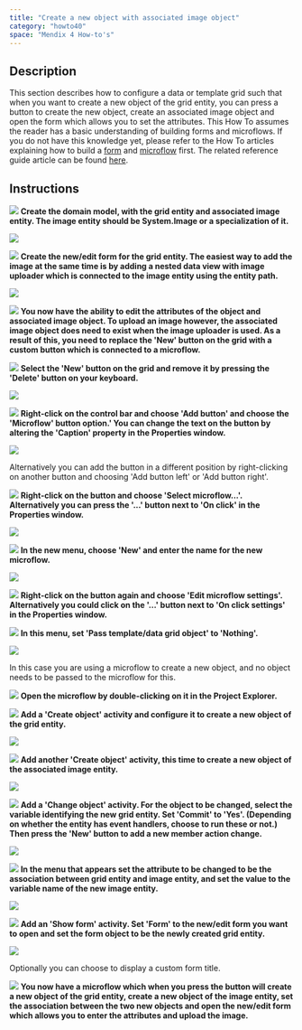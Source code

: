 ```yaml
---
title: "Create a new object with associated image object"
category: "howto40"
space: "Mendix 4 How-to's"
---
```

## Description

This section describes how to configure a data or template grid such that when you want to create a new object of the grid entity, you can press a button to create the new object, create an associated image object and open the form which allows you to set the attributes. This How To assumes the reader has a basic understanding of building forms and microflows. If you do not have this knowledge yet, please refer to the How To articles explaining how to build a [form](https://world.mendix.com/display/howto25/Create+and+build+a+form) and [microflow](https://world.mendix.com/display/howto25/Add+an+activity+to+a+microflow) first. The related reference guide article can be found [here](https://world.mendix.com/pages/releaseview.action?pageId=9699405).

## Instructions

![](attachments/819203/917932.png) **Create the domain model, with the grid entity and associated image entity. The image entity should be System.Image or a specialization of it.**

![](attachments/2621450/2752651.png)

![](attachments/819203/917932.png) **Create the new/edit form for the grid entity. The easiest way to add the image at the same time is by adding a nested data view with image uploader which is connected to the image entity using the entity path.**

![](attachments/2621450/2752652.png)

![](attachments/819203/917932.png) **You now have the ability to edit the attributes of the object and associated image object. To upload an image however, the associated image object does need to exist when the image uploader is used. As a result of this, you need to replace the 'New' button on the grid with a custom button which is connected to a microflow.**

![](attachments/819203/917932.png) **Select the 'New' button on the grid and remove it by pressing the 'Delete' button on your keyboard.**

![](attachments/2621450/2752653.png)

![](attachments/819203/917932.png) **Right-click on the control bar and choose 'Add button' and choose the 'Microflow' button option.' You can change the text on the button by altering the 'Caption' property in the Properties window.**

![](attachments/2621450/2752650.png)

Alternatively you can add the button in a different position by right-clicking on another button and choosing 'Add button left' or 'Add button right'.

![](attachments/819203/917932.png) **Right-click on the button and choose 'Select microflow...'. Alternatively you can press the '...' button next to 'On click' in the Properties window.**

![](attachments/2621450/2752649.png)

![](attachments/819203/917932.png) **In the new menu, choose 'New' and enter the name for the new microflow.**

![](attachments/2621450/2752666.png)

![](attachments/819203/917932.png) **Right-click on the button again and choose 'Edit microflow settings'. Alternatively you could click on the '...' button next to 'On click settings' in the Properties window.**

![](attachments/819203/917932.png) **In this menu, set 'Pass template/data grid object' to 'Nothing'.**

![](attachments/2621450/2752667.png)

In this case you are using a microflow to create a new object, and no object needs to be passed to the microflow for this.

![](attachments/819203/917932.png) **Open the microflow by double-clicking on it in the Project Explorer.**

![](attachments/819203/917932.png) **Add a 'Create object' activity and configure it to create a new object of the grid entity.**

![](attachments/2621450/2752664.png)

![](attachments/819203/917932.png) **Add another 'Create object' activity, this time to create a new object of the associated image entity.**

![](attachments/2621450/2752669.png)

![](attachments/819203/917932.png) **Add a 'Change object' activity. For the object to be changed, select the variable identifying the new grid entity. Set 'Commit' to 'Yes'. (Depending on whether the entity has event handlers, choose to run these or not.) Then press the 'New' button to add a new member action change.**

![](attachments/2621450/2752668.png)

![](attachments/819203/917932.png) **In the menu that appears set the attribute to be changed to be the association between grid entity and image entity, and set the value to the variable name of the new image entity.**

![](attachments/2621450/2752665.png)

![](attachments/819203/917932.png) **Add an 'Show form' activity. Set 'Form' to the new/edit form you want to open and set the form object to be the newly created grid entity.**

![](attachments/2621450/2752662.png)

Optionally you can choose to display a custom form title.

![](attachments/819203/917932.png) **You now have a microflow which when you press the button will create a new object of the grid entity, create a new object of the image entity, set the association between the two new objects and open the new/edit form which allows you to enter the attributes and upload the image.**

